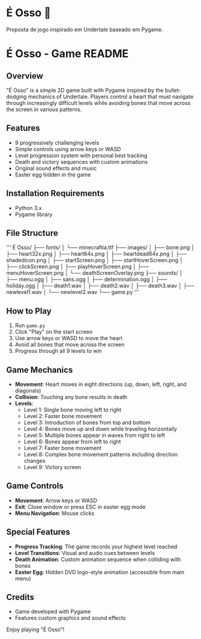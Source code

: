 # É Osso 🦴
Proposta de jogo inspirado em Undertale baseado em Pygame.

# É Osso - Game README

## Overview
"É Osso" is a simple 2D game built with Pygame inspired by the bullet-dodging mechanics of Undertale. Players control a heart that must navigate through increasingly difficult levels while avoiding bones that move across the screen in various patterns.

## Features
- 9 progressively challenging levels
- Simple controls using arrow keys or WASD
- Level progression system with personal best tracking
- Death and victory sequences with custom animations
- Original sound effects and music
- Easter egg hidden in the game

## Installation Requirements
- Python 3.x
- Pygame library

## File Structure
'''
É Osso/
├── fonts/
│   └── minecraftia.ttf
├── images/
│   ├── bone.png
│   ├── heart32x.png
│   ├── heart64x.png
│   ├── heartdead64x.png
│   ├── shadedicon.png
│   ├── startScreen.png
│   ├── startHoverScreen.png
│   ├── clickScreen.png
│   ├── playHoverScreen.png
│   ├── menuHoverScreen.png
│   └── deathScreenOverlay.png
├── sounds/
│   ├── menu.ogg
│   ├── sans.ogg
│   ├── determination.ogg
│   ├── holiday.ogg
│   ├── death1.wav
│   ├── death2.wav
│   ├── death3.wav
│   ├── newlevel1.wav
│   └── newlevel2.wav
└── game.py
'''
## How to Play
1. Run `game.py`
2. Click "Play" on the start screen
3. Use arrow keys or WASD to move the heart
4. Avoid all bones that move across the screen
5. Progress through all 9 levels to win

## Game Mechanics
- **Movement**: Heart moves in eight directions (up, down, left, right, and diagonals)
- **Collision**: Touching any bone results in death
- **Levels**:
  - Level 1: Single bone moving left to right
  - Level 2: Faster bone movement
  - Level 3: Introduction of bones from top and bottom
  - Level 4: Bones move up and down while traveling horizontally
  - Level 5: Multiple bones appear in waves from right to left
  - Level 6: Bones appear from left to right
  - Level 7: Faster bone movement
  - Level 8: Complex bone movement patterns including direction changes
  - Level 9: Victory screen

## Game Controls
- **Movement**: Arrow keys or WASD
- **Exit**: Close window or press ESC in easter egg mode
- **Menu Navigation**: Mouse clicks

## Special Features
- **Progress Tracking**: The game records your highest level reached
- **Level Transitions**: Visual and audio cues between levels
- **Death Animation**: Custom animation sequence when colliding with bones
- **Easter Egg**: Hidden DVD logo-style animation (accessible from main menu)

## Credits
- Game developed with Pygame
- Features custom graphics and sound effects

Enjoy playing "É Osso"!
